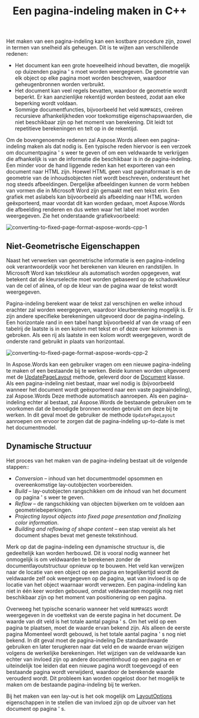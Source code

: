 ﻿---
title: Een pagina-indeling maken in C++
second_title: Aspose.Words voor C++
articleTitle: Een pagina-indeling maken
linktitle: Een pagina-indeling maken
description: "Het maken van een pagina-indeling kan een kostbare procedure zijn. Aspose.Words maakt alleen een pagina-indeling aan als dat nodig is: om documentpagina ' s weer te geven, om een veldwaarde te verkrijgen, om een document naar HTML te exporteren, enz."
type: docs
weight: 10
url: /nl/cpp/creating-a-page-layout/
timestamp: 2024-09-24-14-35-44
---

Het maken van een pagina-indeling kan een kostbare procedure zijn, zowel in termen van snelheid als geheugen. Dit is te wijten aan verschillende redenen:

- Het document kan een grote hoeveelheid inhoud bevatten, die mogelijk op duizenden pagina ' s moet worden weergegeven. De geometrie van elk object op elke pagina moet worden beschreven, waardoor geheugenbronnen worden verbruikt.
- Het document kan veel regels bevatten, waardoor de geometrie wordt beperkt. Er kan aanzienlijke rekentijd worden besteed, zodat aan elke beperking wordt voldaan.
- Sommige documentfuncties, bijvoorbeeld het veld `NUMPAGES`, creëren recursieve afhankelijkheden voor toekomstige eigenschapswaarden, die niet beschikbaar zijn op het moment van berekening. Dit leidt tot repetitieve berekeningen en telt op in de rekentijd.

Om de bovengenoemde redenen zal Aspose.Words alleen een pagina-indeling maken als dat nodig is. Een typische reden hiervoor is een verzoek om documentpagina ' s weer te geven of om een veldwaarde te verkrijgen die afhankelijk is van de informatie die beschikbaar is in de pagina-indeling. Een minder voor de hand liggende reden kan het exporteren van een document naar HTML zijn. Hoewel HTML geen vast paginaformaat is en de geometrie van de inhoudsobjecten niet wordt beschreven, ondersteunt het nog steeds afbeeldingen. Dergelijke afbeeldingen kunnen de vorm hebben van vormen die in Microsoft Word zijn gemaakt met een tekst erin. Een grafiek met aslabels kan bijvoorbeeld als afbeelding naar HTML worden geëxporteerd, maar voordat dit kan worden gedaan, moet Aspose.Words die afbeelding renderen en dus weten waar het label moet worden weergegeven. Zie het onderstaande grafiekvoorbeeld:

![converting-to-fixed-page-format-aspose-words-cpp-1](converting-to-fixed-page-format-1.png)

## Niet-Geometrische Eigenschappen

Naast het verwerken van geometrische informatie is een pagina-indeling ook verantwoordelijk voor het berekenen van kleuren en randstijlen. In Microsoft Word kan tekstkleur als automatisch worden opgegeven, wat betekent dat de kleurselectie moet worden gebaseerd op de schaduwkleur van de cel of alinea, of op de kleur van de pagina waar de tekst wordt weergegeven.

Pagina-indeling berekent waar de tekst zal verschijnen en welke inhoud erachter zal worden weergegeven, waardoor kleurberekening mogelijk is. Er zijn andere specifieke berekeningen uitgevoerd door de pagina-indeling. Een horizontale rand in een tabel hangt bijvoorbeeld af van de vraag of een tabelrij de laatste is in een kolom met tekst en of deze over kolommen is gebroken. Als een rij als laatste in een kolom wordt weergegeven, wordt de onderste rand gebruikt in plaats van horizontaal.

![converting-to-fixed-page-format-aspose-words-cpp-2](converting-to-fixed-page-format-2.png)

In Aspose.Words kan een gebruiker vragen om een nieuwe pagina-indeling te maken of een bestaande bij te werken. Beide kunnen worden uitgevoerd met de [UpdatePageLayout](https://reference.aspose.com/words/cpp/aspose.words/document/updatepagelayout/) methode, geleverd door de [Document](https://reference.aspose.com/words/cpp/aspose.words/document/) klasse. Als een pagina-indeling niet bestaat, maar wel nodig is (bijvoorbeeld wanneer het document wordt geëxporteerd naar een vaste paginaindeling), zal Aspose.Words Deze methode automatisch aanroepen. Als een pagina-indeling echter al bestaat, zal Aspose.Words de bestaande gebruiken om te voorkomen dat de benodigde bronnen worden gebruikt om deze bij te werken. In dit geval moet de gebruiker de methode `UpdatePageLayout` aanroepen om ervoor te zorgen dat de pagina-indeling up-to-date is met het documentmodel.

## Dynamische Structuur

Het proces van het maken van de pagina-indeling bestaat uit de volgende stappen::

- *Conversion* – inhoud van het documentmodel opsommen en overeenkomstige lay-outobjecten voorbereiden.
- *Build* – lay-outobjecten rangschikken om de inhoud van het document op pagina ' s weer te geven.
- *Reflow* – de rangschikking van objecten bijwerken om te voldoen aan geometriebeperkingen.
- *Projecting layout objects into fixed page presentation and finalizing color information*.
- *Building and reflowing of shape content* – een stap vereist als het document shapes bevat met geneste tekstinhoud.

Merk op dat de pagina-indeling een dynamische structuur is, die gedeeltelijk kan worden herbouwd. Dit is vooral nodig wanneer het onmogelijk is om veldwaarden te berekenen zonder de documentlayoutstructuur opnieuw op te bouwen. Het veld kan verwijzen naar de locatie van een object op een pagina en tegelijkertijd wordt de veldwaarde zelf ook weergegeven op de pagina, wat van invloed is op de locatie van het object waarnaar wordt verwezen. Een pagina-indeling kan niet in één keer worden gebouwd, omdat veldwaarden mogelijk nog niet beschikbaar zijn op het moment van positionering op een pagina.

Overweeg het typische scenario wanneer het veld `NUMPAGES` wordt weergegeven in de voettekst van de eerste pagina in het document. De waarde van dit veld is het totale aantal pagina ' s. Om het veld op een pagina te plaatsen, moet de waarde ervan bekend zijn. Als alleen de eerste pagina Momenteel wordt gebouwd, is het totale aantal pagina ' s nog niet bekend. In dit geval moet de pagina-indeling De standaardwaarde gebruiken en later terugkeren naar dat veld en de waarde ervan wijzigen volgens de werkelijke berekeningen. Het wijzigen van de veldwaarde kan echter van invloed zijn op andere documentinhoud op een pagina en er uiteindelijk toe leiden dat een nieuwe pagina wordt toegevoegd of een bestaande pagina wordt verwijderd, waardoor de berekende waarde verouderd wordt. Dit probleem kan worden opgelost door het mogelijk te maken om de bestaande pagina-indeling bij te werken.

Bij het maken van een lay-out is het ook mogelijk om [LayoutOptions](https://reference.aspose.com/words/cpp/aspose.words.layout/layoutoptions/) eigenschappen in te stellen die van invloed zijn op de uitvoer van het document op pagina ' s.
